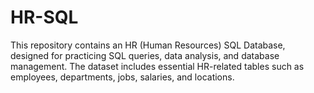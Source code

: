# HR-SQL
This repository contains an HR (Human Resources) SQL Database, designed for practicing SQL queries, data analysis, and database management. The dataset includes essential HR-related tables such as employees, departments, jobs, salaries, and locations. 
